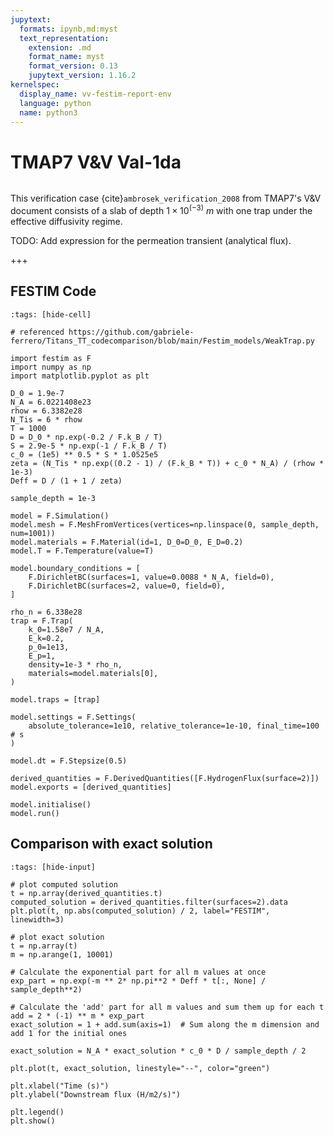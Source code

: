 ```yaml
---
jupytext:
  formats: ipynb,md:myst
  text_representation:
    extension: .md
    format_name: myst
    format_version: 0.13
    jupytext_version: 1.16.2
kernelspec:
  display_name: vv-festim-report-env
  language: python
  name: python3
---
```


# TMAP7 V&V Val-1da

```{tags} 1D, MES, transient
```

This verification case {cite}`ambrosek_verification_2008` from TMAP7's V&V document consists of a slab of depth $1 \times 10^(-3) \ m$ with one trap under the effective diffusivity regime.

TODO: Add expression for the permeation transient (analytical flux).

+++

## FESTIM Code

```{code-cell} ipython3
:tags: [hide-cell]

# referenced https://github.com/gabriele-ferrero/Titans_TT_codecomparison/blob/main/Festim_models/WeakTrap.py

import festim as F
import numpy as np
import matplotlib.pyplot as plt

D_0 = 1.9e-7
N_A = 6.0221408e23
rhow = 6.3382e28
N_Tis = 6 * rhow
T = 1000
D = D_0 * np.exp(-0.2 / F.k_B / T)
S = 2.9e-5 * np.exp(-1 / F.k_B / T)
c_0 = (1e5) ** 0.5 * S * 1.0525e5
zeta = (N_Tis * np.exp((0.2 - 1) / (F.k_B * T)) + c_0 * N_A) / (rhow * 1e-3)
Deff = D / (1 + 1 / zeta)

sample_depth = 1e-3

model = F.Simulation()
model.mesh = F.MeshFromVertices(vertices=np.linspace(0, sample_depth, num=1001))
model.materials = F.Material(id=1, D_0=D_0, E_D=0.2)
model.T = F.Temperature(value=T)

model.boundary_conditions = [
    F.DirichletBC(surfaces=1, value=0.0088 * N_A, field=0),
    F.DirichletBC(surfaces=2, value=0, field=0),
]

rho_n = 6.338e28
trap = F.Trap(
    k_0=1.58e7 / N_A,
    E_k=0.2,
    p_0=1e13,
    E_p=1,
    density=1e-3 * rho_n,
    materials=model.materials[0],
)

model.traps = [trap]

model.settings = F.Settings(
    absolute_tolerance=1e10, relative_tolerance=1e-10, final_time=100  # s
)

model.dt = F.Stepsize(0.5)

derived_quantities = F.DerivedQuantities([F.HydrogenFlux(surface=2)])
model.exports = [derived_quantities]

model.initialise()
model.run()
```

## Comparison with exact solution

```{code-cell} ipython3
:tags: [hide-input]

# plot computed solution
t = np.array(derived_quantities.t)
computed_solution = derived_quantities.filter(surfaces=2).data
plt.plot(t, np.abs(computed_solution) / 2, label="FESTIM", linewidth=3)

# plot exact solution
t = np.array(t)
m = np.arange(1, 10001)

# Calculate the exponential part for all m values at once
exp_part = np.exp(-m ** 2* np.pi**2 * Deff * t[:, None] / sample_depth**2)

# Calculate the 'add' part for all m values and sum them up for each t
add = 2 * (-1) ** m * exp_part
exact_solution = 1 + add.sum(axis=1)  # Sum along the m dimension and add 1 for the initial ones

exact_solution = N_A * exact_solution * c_0 * D / sample_depth / 2

plt.plot(t, exact_solution, linestyle="--", color="green")

plt.xlabel("Time (s)")
plt.ylabel("Downstream flux (H/m2/s)")

plt.legend()
plt.show()
```
